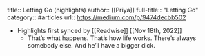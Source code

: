 title:: Letting Go (highlights)
author:: [[Priya]]
full-title:: "Letting Go"
category:: #articles
url:: https://medium.com/p/9474decbb502

- Highlights first synced by [[Readwise]] [[Nov 18th, 2022]]
	- That’s what happens. That’s how life works. There’s always somebody else. And he’ll have a bigger dick.